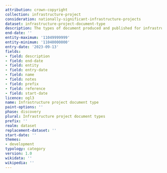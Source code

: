 ```yaml
---
attribution: crown-copyright
collection: infrastructure-project
consideration: nationally-significant-infrastructure-projects
dataset: infrastructure-project-document-type
description: The types of document produced and published for infrastructure projects
end-date: ''
entity-maximum: '11049999999'
entity-minimum: '11040000000'
entry-date: '2023-09-13'
fields:
- field: description
- field: end-date
- field: entity
- field: entry-date
- field: name
- field: notes
- field: prefix
- field: reference
- field: start-date
licence: ogl3
name: Infrastructure project document type
paint-options: ''
phase: discovery
plural: Infrastructure project document types
prefix: ''
realm: dataset
replacement-dataset: ''
start-date: ''
themes:
- development
typology: category
version: 1.0
wikidata: ''
wikipedia: ''
---
```

